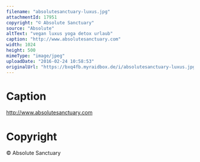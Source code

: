```yaml
---
filename: "absolutesanctuary-luxus.jpg"
attachmentId: 17951
copyright: "© Absolute Sanctuary"
source: "Absolute"
altText: "vegan luxus yoga detox urlaub"
caption: "http://www.absolutesanctuary.com"
width: 1024
height: 500
mimeType: "image/jpeg"
uploadDate: "2016-02-24 10:58:53"
originalUrl: "https://bxq4fb.myraidbox.de/i/absolutesanctuary-luxus.jpg"
---
```


# Caption

http://www.absolutesanctuary.com

# Copyright

© Absolute Sanctuary
